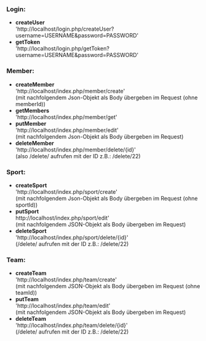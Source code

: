 ### Login:
 - **createUser**<br/>
 'http://localhost/login.php/createUser?username=USERNAME&password=PASSWORD'
 - **getToken**<br/>
 'http://localhost/login.php/getToken?username=USERNAME&password=PASSWORD'
 
### Member:
- **createMember**<br/>
'http://localhost/index.php/member/create'<br/>
(mit nachfolgendem Json-Objekt als Body übergeben im Request (ohne memberId))
- **getMembers**<br/>
'http://localhost/index.php/member/get'<br/>
- **putMember**<br/>
'http://localhost/index.php/member/edit' <br/>
(mit nachfolgendem Json-Objekt als Body übergeben im Request)
- **deleteMember**<br/>
'http://localhost/index.php/member/delete/{id}'<br/>
(also /delete/ aufrufen mit der ID z.B.: /delete/22)

### Sport:
 - **createSport**<br/>
 'http://localhost/index.php/sport/create'<br/>
 (mit nachfolgendem Json-Objekt als Body übergeben im Request (ohne sportId))
 - **putSport**<br/>
http://localhost/index.php/sport/edit'<br/>
(mit nachfolgendem JSON-Objekt als Body übergeben im Request)
 - **deleteSport**<br/>
'http://localhost/index.php/sport/delete/{id}'<br/>
(/delete/ aufrufen mit der ID z.B.: /delete/22)

### Team:
 - **createTeam**<br/>
'http://localhost/index.php/team/create'<br/>
(mit nachfolgendem JSON-Objekt als Body übergeben im Request (ohne teamId))
 - **putTeam**<br/>
'http://localhost/index.php/team/edit'<br/>
(mit nachfolgendem JSON-Objekt als Body übergeben im Request)
 - **deleteTeam**<br/>
'http://localhost/index.php/team/delete/{id}'<br/>
(/delete/ aufrufen mit der ID z.B.: /delete/22)
